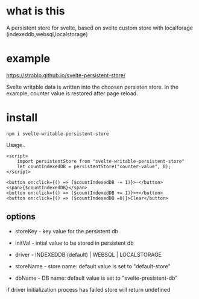 # what is this

A persistent store for svelte, based on svelte custom store with localforage (indexeddb,websql,localstorage)

# example

https://stroblp.github.io/svelte-persistent-store/

Svelte writable data is written into the choosen persisten store. In the example, counter value is restored after page reload.

# install

`npm i svelte-writable-persistent-store`

Usage..

```
<script>
	import persistentStore from "svelte-writable-persistent-store"
	let countIndexedDB = persistentStore("counter-value", 0);
</script>

<button on:click={() => ($countIndexedDB -= 1)}>-</button>
<span>{$countIndexedDB}</span>
<button on:click={() => ($countIndexedDB += 1)}>+</button>
<button on:click={() => ($countIndexedDB =0)}>Clear</button>
```

## options

* storeKey - key value for the persistent db

* initVal - intial value to be stored in persistent db

* driver - INDEXEDDB (default) | WEBSQL | LOCALSTORAGE

* storeName - store name: default value is set to "default-store"

* dbName - DB name: default value is set to "svelte-presistent-db"


        
if driver initialization process has failed store will return undefined    

